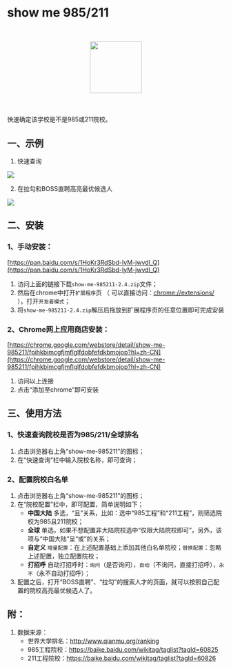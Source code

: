 # show me 985/211

<center style="margin: 50px">
<img src="http://img003.qufenqi.com/products/99/d2/99d2635a89e4164ba759f82cd6cb7533.png" width="120px">
</center>

快速确定该学校是不是985或211院校。

## 一、示例

1. 快速查询

![](http://img002.qufenqi.com/products/cc/3b/cc3b8388203e8034a0137e5fec50be4f.gif)

2. 在拉勾和BOSS直聘高亮最优候选人

![](http://img002.qufenqi.com/products/eb/ba/ebbac943380d0ac33131136efeb3debc.gif)

## 二、安装

### 1、手动安装：

[https://pan.baidu.com/s/1HoKr3RdSbd-IyM-jwvdl_Q](https://pan.baidu.com/s/1HoKr3RdSbd-IyM-jwvdl_Q)

1. 访问上面的链接下载`show-me-985211-2.4.zip`文件；
2. 然后在chrome中打开`扩展程序`页 （ 可以直接访问：[chrome://extensions/](chrome://extensions/) ），打开`开发者模式`；
3. 将`show-me-985211-2.4.zip`解压后拖放到扩展程序页的任意位置即可完成安装

### 2、Chrome网上应用商店安装：

[https://chrome.google.com/webstore/detail/show-me-985211/fpihkbimcgfjmflglfdobfefdkbmojop?hl=zh-CN](https://chrome.google.com/webstore/detail/show-me-985211/fpihkbimcgfjmflglfdobfefdkbmojop?hl=zh-CN)

1. 访问以上连接
2. 点击“添加至chrome”即可安装

## 三、使用方法

### 1、快速查询院校是否为985/211/全球排名

1. 点击浏览器右上角“show-me-985211”的图标；
2. 在“快速查询”栏中输入院校名称，即可查询；

### 2、配置院校白名单

1. 点击浏览器右上角“show-me-985211”的图标；
2. 在“院校配置”栏中，即可配置，简单说明如下；
    - **中国大陆** 多选，“且”关系，比如：选中“985工程”和“211工程”，则筛选院校为985且211院校；
    - **全球** 单选，如果不想配置非大陆院校选中“仅限大陆院校即可”，另外，该项与“中国大陆”呈“或”的关系；
    - **自定义** `增量配置`：在上述配置基础上添加其他白名单院校；`替换配置`：忽略上述配置，独立配置院校；
    - **打招呼** 自动打招呼时：`询问`（是否询问），`自动`（不询问，直接打招呼），`永不`（永不自动打招呼）；
3. 配置之后，打开“BOSS直聘”、“拉勾”的搜索人才的页面，就可以按照自己配置的院校高亮最优候选人了。

## 附：
1. 数据来源：
    - 世界大学排名：http://www.qianmu.org/ranking
    - 985工程院校：https://baike.baidu.com/wikitag/taglist?tagId=60825
    - 211工程院校：https://baike.baidu.com/wikitag/taglist?tagId=60826
